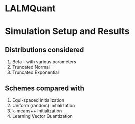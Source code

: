 # LALMQuant

# Simulation Setup and Results

## Distributions considered

1. Beta - with various parameters
2. Truncated Normal
3. Truncated Exponential

## Schemes compared with

1. Equi-spaced initialization
2. Uniform (random) initialization
3. k-means++  initialization
4. Learning Vector Quantization


